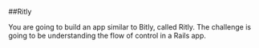 ##Ritly

You are going to build an app similar to Bitly, called Ritly. The challenge is going to be understanding the flow of control in a Rails app.  

